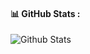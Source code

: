 <!--- - 👋 Hi, I’m @EmanuelaBoros
- 👀 I’m interested in ...
- 🌱 I’m currently learning ...
- 💞️ I’m looking to collaborate on ...
- 📫 How to reach me ...


EmanuelaBoros/EmanuelaBoros is a ✨ special ✨ repository because its `README.md` (this file) appears on your GitHub profile.
You can click the Preview link to take a look at your changes.
--->


#### 📊 GitHub Stats :
<img align="left" alt="Github Stats" src="https://github-readme-stats.vercel.app/api?username=EmanuelaBoros&show_icons=true&hide_border=true" />

